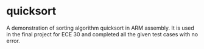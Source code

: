 # quicksort

A demonstration of sorting algorithm quicksort in ARM assembly. 
It is used in the final project for ECE 30 and completed all the given test cases with no error. 

